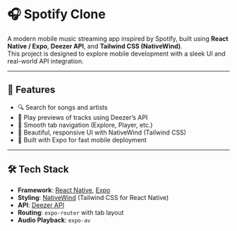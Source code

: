 # 🎧 Spotify Clone 

A modern mobile music streaming app inspired by Spotify, built using **React Native / Expo**, **Deezer API**, and **Tailwind CSS (NativeWind)**.  
This project is designed to explore mobile development with a sleek UI and real-world API integration.

---

## 🚀 Features

- 🔍 Search for songs and artists
- 🎵 Play previews of tracks using Deezer’s API
- 🧭 Smooth tab navigation (Explore, Player, etc.)
- 🎨 Beautiful, responsive UI with NativeWind (Tailwind CSS)
- 📱 Built with Expo for fast mobile deployment

---

## 🛠 Tech Stack

- **Framework**: [React Native](https://reactnative.dev/), [Expo](https://expo.dev/)
- **Styling**: [NativeWind](https://www.nativewind.dev/) (Tailwind CSS for React Native)
- **API**: [Deezer API](https://developers.deezer.com/api)
- **Routing**: `expo-router` with tab layout
- **Audio Playback**: `expo-av`




